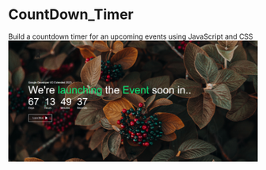 # CountDown_Timer
Build a countdown timer for an upcoming events using JavaScript and CSS
[![CountDown Timer](https://github.com/ANTRUMEYE/CountDown_Timer/blob/main/2023-05-19.png)](https://drive.google.com/file/d/1yn-3zVKljUEwWcvRCutzSm8_udDCAJn1/view?usp=sharing)

